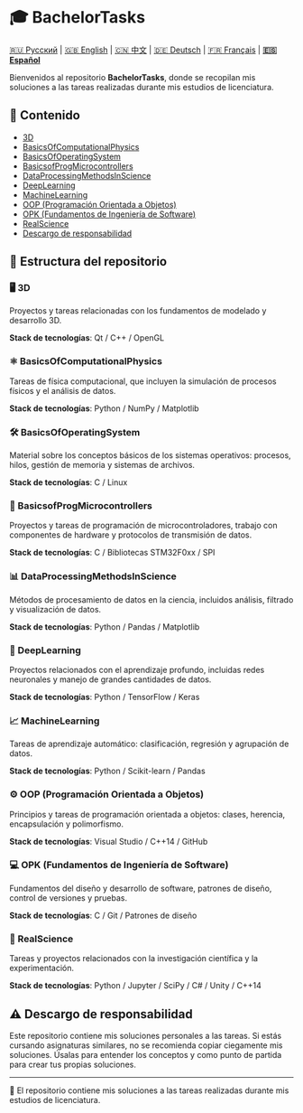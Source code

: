 # 🎓 BachelorTasks

[🇷🇺 Русский](https://github.com/SkivHisink/BachelorTasks/) | [🇬🇧 English](https://github.com/SkivHisink/BachelorTasks/blob/master/Readme/ReadmeEn.md) | [🇨🇳 中文](https://github.com/SkivHisink/BachelorTasks/blob/master/Readme/ReadmeCn.md) | [🇩🇪 Deutsch](https://github.com/SkivHisink/BachelorTasks/blob/master/Readme/ReadmeGr.md) | [🇫🇷 Français](https://github.com/SkivHisink/BachelorTasks/blob/master/Readme/ReadmeFr.md) | **[🇪🇸 Español](https://github.com/SkivHisink/BachelorTasks/blob/master/Readme/ReadmeEs.md)**

Bienvenidos al repositorio **BachelorTasks**, donde se recopilan mis soluciones a las tareas realizadas durante mis estudios de licenciatura.

## 📑 Contenido
- [3D](#%EF%B8%8F-3d)
- [BasicsOfComputationalPhysics](#%EF%B8%8F-basicsofcomputationalphysics)
- [BasicsOfOperatingSystem](#%EF%B8%8F-basicsofoperatingsystem)
- [BasicsofProgMicrocontrollers](#-basicsofprogmicrocontrollers)
- [DataProcessingMethodsInScience](#-dataprocessingmethodsinscience)
- [DeepLearning](#-deeplearning)
- [MachineLearning](#-machinelearning)
- [OOP (Programación Orientada a Objetos)](#%EF%B8%8F-oop-programación-orientada-a-objetos)
- [OPK (Fundamentos de Ingeniería de Software)](#-opk-fundamentos-de-ingeniería-de-software)
- [RealScience](#-realscience)
- [Descargo de responsabilidad](#%EF%B8%8F-descargo-de-responsabilidad)

## 📂 Estructura del repositorio

### 🖥️ 3D
Proyectos y tareas relacionadas con los fundamentos de modelado y desarrollo 3D.

**Stack de tecnologías**: Qt / C++ / OpenGL

### ⚛️ BasicsOfComputationalPhysics
Tareas de física computacional, que incluyen la simulación de procesos físicos y el análisis de datos.

**Stack de tecnologías**: Python / NumPy / Matplotlib

### 🛠️ BasicsOfOperatingSystem
Material sobre los conceptos básicos de los sistemas operativos: procesos, hilos, gestión de memoria y sistemas de archivos.

**Stack de tecnologías**: C / Linux

### 🔌 BasicsofProgMicrocontrollers
Proyectos y tareas de programación de microcontroladores, trabajo con componentes de hardware y protocolos de transmisión de datos.

**Stack de tecnologías**: C / Bibliotecas STM32F0xx / SPI

### 📊 DataProcessingMethodsInScience
Métodos de procesamiento de datos en la ciencia, incluidos análisis, filtrado y visualización de datos.

**Stack de tecnologías**: Python / Pandas / Matplotlib

### 🤖 DeepLearning
Proyectos relacionados con el aprendizaje profundo, incluidas redes neuronales y manejo de grandes cantidades de datos.

**Stack de tecnologías**: Python / TensorFlow / Keras

### 📈 MachineLearning
Tareas de aprendizaje automático: clasificación, regresión y agrupación de datos.

**Stack de tecnologías**: Python / Scikit-learn / Pandas

### ⚙️ OOP (Programación Orientada a Objetos)
Principios y tareas de programación orientada a objetos: clases, herencia, encapsulación y polimorfismo.

**Stack de tecnologías**: Visual Studio / C++14 / GitHub

### 💻 OPK (Fundamentos de Ingeniería de Software)
Fundamentos del diseño y desarrollo de software, patrones de diseño, control de versiones y pruebas.

**Stack de tecnologías**: C / Git / Patrones de diseño

### 🔬 RealScience
Tareas y proyectos relacionados con la investigación científica y la experimentación.

**Stack de tecnologías**: Python / Jupyter / SciPy / C# / Unity / C++14

## ⚠️ Descargo de responsabilidad
Este repositorio contiene mis soluciones personales a las tareas. Si estás cursando asignaturas similares, no se recomienda copiar ciegamente mis soluciones. Úsalas para entender los conceptos y como punto de partida para crear tus propias soluciones.

---

📄 El repositorio contiene mis soluciones a las tareas realizadas durante mis estudios de licenciatura.
